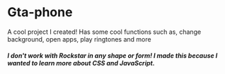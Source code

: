 # Gta-phone
A cool project I created! Has some cool functions such as, change background, open apps, play ringtones and more

##### I don't work with Rockstar in any shape or form! I made this because I wanted to learn more about CSS and JavaScript.
